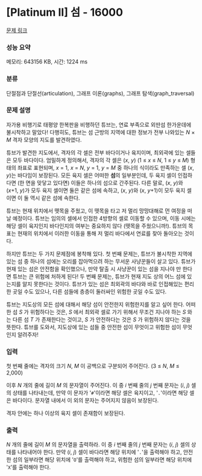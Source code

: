 # [Platinum II] 섬 - 16000 

[문제 링크](https://www.acmicpc.net/problem/16000) 

### 성능 요약

메모리: 643156 KB, 시간: 1224 ms

### 분류

단절점과 단절선(articulation), 그래프 이론(graphs), 그래프 탐색(graph_traversal)

### 문제 설명

<p>자가용 비행기로 태평양 한복판을 비행하던 튜브는, 연료 부족으로 외딴섬 한가운데에 불시착하고 말았다! 다행히도, 튜브는 섬 근방의 지역에 대한 정보가 전부 나와있는 <em>N</em> × <em>M</em> 격자 모양의 지도를 발견하였다.</p>

<p>튜브가 발견한 지도에서, 격자의 각 셀은 전부 바다이거나 육지이며, 최외곽에 있는 셀들은 모두 바다이다. 엄밀하게 정의해서, 격자의 각 셀은 (<em>x</em>, <em>y</em>) (1 ≤ <em>x</em> ≤ <em>N</em>, 1 ≤ <em>y</em> ≤ <em>M</em>) 형태의 좌표로 표현되며, <em>x</em> = 1, <em>x</em> = <em>N</em>, <em>y</em> = 1, <em>y</em> = <em>M</em> 중 하나의 식이라도 만족하는 셀 (<em>x</em>, <em>y</em>)는 바다임이 보장된다. 모든 육지 셀은 어떠한 <strong>섬</strong>의 일부분인데, 두 육지 셀이 인접하다면 (한 면을 맞닿고 있다면) 이들은 하나의 섬으로 간주된다. 다른 말로, (<em>x</em>, <em>y</em>)와 (<em>x</em>+1, <em>y</em>)가 모두 육지 셀이면 둘은 같은 섬에 속하고, (<em>x</em>, <em>y</em>)와 (<em>x</em>, <em>y</em>+1)이 모두 육지 셀이면 이 둘 역시 같은 섬에 속한다.</p>

<p>튜브는 현재 위치에서 뗏목을 주웠고, 이 뗏목을 타고 저 멀리 망망대해로 먼 여정을 떠날 예정이다. 튜브는 임의의 셀에서 인접한 4방향의 셀로 이동할 수 있으며, 이동 시에는 해당 셀이 육지인지 바다인지의 여부는 중요하지 않다 (뗏목을 주웠으니까!). 튜브의 목표는 현재의 위치에서 이러한 이동을 통해 저 멀리 바다에서 연료를 찾아 돌아오는 것이다.</p>

<p>하지만 튜브는 두 가지 문제점에 봉착해 있다. 첫 번째 문제는, 튜브가 불시착한 지역에 있는 섬 중 하나의 섬에는 오리를 잡아먹으려 하는 무서운 사냥꾼들이 살고 있다. 튜브가 현재 있는 섬은 안전함을 확인했으나, 만약 탈출 시 사냥꾼이 있는 섬을 지나야 만 한다면 튜브는 큰 위험에 처하게 된다! 두 번째 문제는, 튜브가 현재 지도 상의 어느 섬에 있는지를 알지 못한다는 것이다. 튜브가 있는 섬은 최외곽의 바다와 바로 인접해있는 편리한 곳일 수도 있으나, 다른 섬들에 층층이 둘러싸인 위험한 곳일 수도 있다.</p>

<p>튜브는 지도상의 모든 섬에 대해서 해당 섬이 안전한지 위험한지를 알고 싶어 한다. 어떠한 섬 <em>S </em>가 위험하다는 것은, <em>S </em>에서 최외곽 셀로 가기 위해서 무조건 지나야 하는 <em>S </em>와는 다른 섬 <em>T </em>가 존재한다는 것이고, <em>S </em>가 안전하다는 것은 <em>S </em>가 위험하지 않다는 것을 뜻한다. 튜브를 도와서, 지도상에 있는 섬들 중 안전한 섬이 무엇이고 위험한 섬이 무엇인지 알려주자!</p>

### 입력 

 <p>첫 번째 줄에는 격자의 크기 <em>N</em>, <em>M </em>이 공백으로 구분되어 주어진다. (3 ≤ <em>N</em>, <em>M</em> ≤ 2,000)</p>

<p>이후 <em>N </em>개의 줄에 길이 <em>M </em>의 문자열이 주어진다. 이 중 <em>i </em>번째 줄의 <em>j </em>번째 문자는 (<em>i</em>, <em>j</em>) 셀의 상태를 나타내는데, 만약 이 문자가 '<code>#</code>'이라면 해당 셀은 육지이고, '<code>.</code>'이라면 해당 셀은 바다이다. 문자열 내에서 이 외의 문자는 주어지지 않음이 보장된다. </p>

<p>격자 안에는 하나 이상의 육지 셀이 존재함이 보장된다.</p>

### 출력 

 <p><em>N </em>개의 줄에 길이 <em>M </em>의 문자열을 출력하라. 이 중 <em>i </em>번째 줄의 <em>j </em>번째 문자는 (<em>i</em>, <em>j</em>) 셀의 상태를 나타내어야 한다. 만약 (<em>i</em>, <em>j</em>) 셀이 바다라면 해당 위치에 '<code>.</code>'을 출력해야 하고, 안전한 섬의 일부라면 해당 위치에 '<code>O</code>'를 출력해야 하고, 위험한 섬의 일부라면 해당 위치에 '<code>X</code>'를 출력해야 한다.</p>


